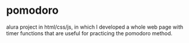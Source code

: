 # pomodoro
alura project in html/css/js, in which I developed a whole web page with timer functions that are useful for practicing the pomodoro method.
